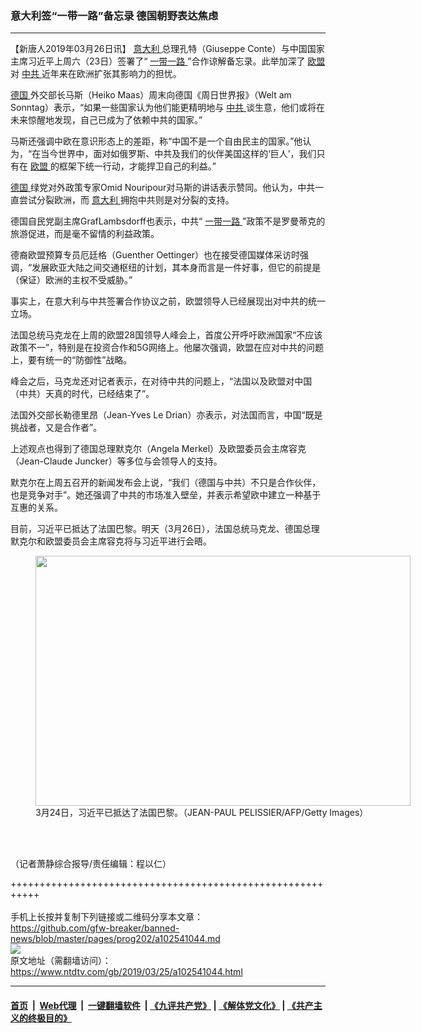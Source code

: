 ### 意大利签“一带一路”备忘录  德国朝野表达焦虑
------------------------

<div class="post_content" itemprop="articleBody">
 <p>
  【新唐人2019年03月26日讯】
  <a href="https://www.ntdtv.com/gb/意大利.htm">
   意大利
  </a>
  总理孔特（Giuseppe Conte）与中国国家主席习近平上周六（23日）签署了“
  <a href="https://www.ntdtv.com/gb/一带一路.htm">
   一带一路
  </a>
  ”合作谅解备忘录。此举加深了
  <a href="https://www.ntdtv.com/gb/欧盟.htm">
   欧盟
  </a>
  对
  <a href="https://www.ntdtv.com/gb/中共.htm">
   中共
  </a>
  近年来在欧洲扩张其影响力的担忧。
 </p>
 <p>
  <a href="https://www.ntdtv.com/gb/德国.htm">
   德国
  </a>
  外交部长马斯（Heiko Maas）周末向德国《周日世界报》（Welt am Sonntag）表示，“如果一些国家认为他们能更精明地与
  <a href="https://www.ntdtv.com/gb/中共.htm">
   中共
  </a>
  谈生意，他们或将在未来惊醒地发现，自己已成为了依赖中共的国家。”
 </p>
 <p>
  马斯还强调中欧在意识形态上的差距，称“中国不是一个自由民主的国家。”他认为，“在当今世界中，面对如俄罗斯、中共及我们的伙伴美国这样的‘巨人’，我们只有在
  <a href="https://www.ntdtv.com/gb/欧盟.htm">
   欧盟
  </a>
  的框架下统一行动，才能捍卫自己的利益。”
 </p>
 <p>
  <a href="https://www.ntdtv.com/gb/德国.htm">
   德国
  </a>
  绿党对外政策专家Omid Nouripour对马斯的讲话表示赞同。他认为，中共一直尝试分裂欧洲，而
  <a href="https://www.ntdtv.com/gb/意大利.htm">
   意大利
  </a>
  拥抱中共则是对分裂的支持。
 </p>
 <p>
  德国自民党副主席GrafLambsdorff也表示，中共“
  <a href="https://www.ntdtv.com/gb/一带一路.htm">
   一带一路
  </a>
  ”政策不是罗曼蒂克的旅游促进，而是毫不留情的利益政策。
 </p>
 <p>
  德裔欧盟预算专员厄廷格（Guenther Oettinger）也在接受德国媒体采访时强调，“发展欧亚大陆之间交通枢纽的计划，其本身而言是一件好事，但它的前提是（保证）欧洲的主权不受威胁。”
 </p>
 <p>
  事实上，在意大利与中共签署合作协议之前，欧盟领导人已经展现出对中共的统一立场。
 </p>
 <p>
  法国总统马克龙在上周的欧盟28国领导人峰会上，首度公开呼吁欧洲国家“不应该政策不一”，特别是在投资合作和5G网络上。他屡次强调，欧盟在应对中共的问题上，要有统一的“防御性”战略。
 </p>
 <p>
  峰会之后，马克龙还对记者表示，在对待中共的问题上，“法国以及欧盟对中国（中共）天真的时代，已经结束了”。
 </p>
 <p>
  法国外交部长勒德里昂（Jean-Yves Le Drian）亦表示，对法国而言，中国“既是挑战者，又是合作者”。
 </p>
 <p>
  上述观点也得到了德国总理默克尔（Angela Merkel）及欧盟委员会主席容克（Jean-Claude Juncker）等多位与会领导人的支持。
 </p>
 <p>
  默克尔在上周五召开的新闻发布会上说，“我们（德国与中共）不只是合作伙伴，也是竞争对手”。她还强调了中共的市场准入壁垒，并表示希望欧中建立一种基于互惠的关系。
 </p>
 <p>
  目前，习近平已抵达了法国巴黎。明天（3月26日），法国总统马克龙、德国总理默克尔和欧盟委员会主席容克将与习近平进行会晤。
 </p>
 <figure class="wp-caption aligncenter" id="attachment_102541047" style="width: 600px">
  <img alt="" class="size-medium wp-image-102541047" height="400" src="https://www.ntdtv.com/assets/uploads/2019/03/GettyImages-1132636762-600x400-600x400.jpg" width="600">
   <br/><figcaption class="wp-caption-text">
    3月24日，习近平已抵达了法国巴黎。（JEAN-PAUL PELISSIER/AFP/Getty Images）
   </figcaption><br/>
  </img>
 </figure><br/>
 <p>
  （记者萧静综合报导/责任编辑：程以仁）
 </p>
 <div class="single_ad">
 </div>
</div>

+++++++++++++++++++++++++++++++++++++++++++++++++++++++++++<br/><br/>
手机上长按并复制下列链接或二维码分享本文章：<br/>
https://github.com/gfw-breaker/banned-news/blob/master/pages/prog202/a102541044.md <br/>
<a href='https://github.com/gfw-breaker/banned-news/blob/master/pages/prog202/a102541044.md'><img src='https://github.com/gfw-breaker/banned-news/blob/master/pages/prog202/a102541044.md.png'/></a> <br/>
原文地址（需翻墙访问）：https://www.ntdtv.com/gb/2019/03/25/a102541044.html


------------------------
#### [首页](https://github.com/gfw-breaker/banned-news/blob/master/README.md) &nbsp;|&nbsp; [Web代理](https://github.com/labour-camp/helloworld) &nbsp;|&nbsp; [一键翻墙软件](https://github.com/gfw-breaker/nogfw/blob/master/README.md) &nbsp;| [《九评共产党》](https://github.com/gfw-breaker/9ping.md/blob/master/README.md#九评之一评共产党是什么) | [《解体党文化》](https://github.com/gfw-breaker/jtdwh.md/blob/master/README.md) | [《共产主义的终极目的》](https://github.com/gfw-breaker/gczydzjmd.md/blob/master/README.md)

